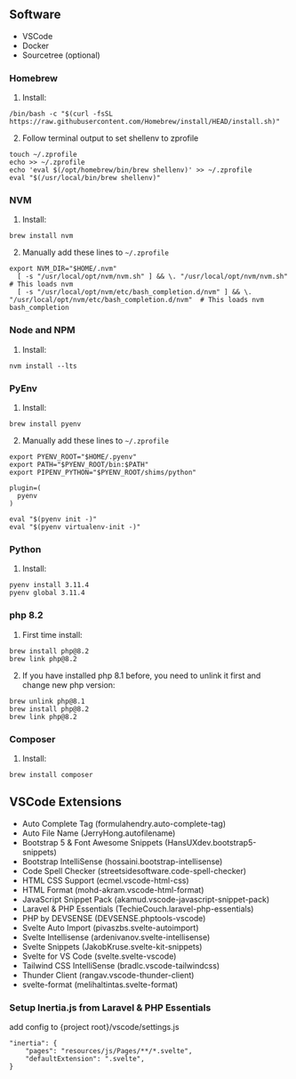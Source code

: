 ## Software

- VSCode
- Docker
- Sourcetree (optional)

### Homebrew

1. Install:

```shell
/bin/bash -c "$(curl -fsSL https://raw.githubusercontent.com/Homebrew/install/HEAD/install.sh)"
```

2. Follow terminal output to set shellenv to zprofile

```shell
touch ~/.zprofile
echo >> ~/.zprofile
echo 'eval $(/opt/homebrew/bin/brew shellenv)' >> ~/.zprofile
eval "$(/usr/local/bin/brew shellenv)"
```

### NVM

1. Install:

```shell
brew install nvm
```

2. Manually add these lines to `~/.zprofile`

```shell
export NVM_DIR="$HOME/.nvm"
  [ -s "/usr/local/opt/nvm/nvm.sh" ] && \. "/usr/local/opt/nvm/nvm.sh"  # This loads nvm
  [ -s "/usr/local/opt/nvm/etc/bash_completion.d/nvm" ] && \. "/usr/local/opt/nvm/etc/bash_completion.d/nvm"  # This loads nvm bash_completion
```

### Node and NPM

1. Install:

```shell
nvm install --lts
```

### PyEnv

1. Install:

```shell
brew install pyenv
```

2. Manually add these lines to `~/.zprofile`

```shell
export PYENV_ROOT="$HOME/.pyenv"
export PATH="$PYENV_ROOT/bin:$PATH"
export PIPENV_PYTHON="$PYENV_ROOT/shims/python"

plugin=(
  pyenv
)

eval "$(pyenv init -)"
eval "$(pyenv virtualenv-init -)"
```

### Python

1. Install:

```shell
pyenv install 3.11.4
pyenv global 3.11.4
```

### php 8.2

1. First time install:

```shell
brew install php@8.2
brew link php@8.2
```

2. If you have installed php 8.1 before, you need to unlink it first and change new php version:

```shell
brew unlink php@8.1
brew install php@8.2
brew link php@8.2
```

### Composer

1. Install:

```shell
brew install composer
```

## VSCode Extensions

- Auto Complete Tag (formulahendry.auto-complete-tag)
- Auto File Name (JerryHong.autofilename)
- Bootstrap 5 & Font Awesome Snippets (HansUXdev.bootstrap5-snippets)
- Bootstrap IntelliSense (hossaini.bootstrap-intellisense)
- Code Spell Checker (streetsidesoftware.code-spell-checker)
- HTML CSS Support (ecmel.vscode-html-css)
- HTML Format (mohd-akram.vscode-html-format)
- JavaScript Snippet Pack (akamud.vscode-javascript-snippet-pack)
- Laravel & PHP Essentials (TechieCouch.laravel-php-essentials)
- PHP by DEVSENSE (DEVSENSE.phptools-vscode)
- Svelte Auto Import (pivaszbs.svelte-autoimport)
- Svelte Intellisense (ardenivanov.svelte-intellisense)
- Svelte Snippets (JakobKruse.svelte-kit-snippets)
- Svelte for VS Code (svelte.svelte-vscode)
- Tailwind CSS IntelliSense (bradlc.vscode-tailwindcss)
- Thunder Client (rangav.vscode-thunder-client)
- svelte-format (melihaltintas.svelte-format)

### Setup Inertia.js from Laravel & PHP Essentials

add config to {project root}/vscode/settings.js

```
"inertia": {
    "pages": "resources/js/Pages/**/*.svelte",
    "defaultExtension": ".svelte",
}
```
